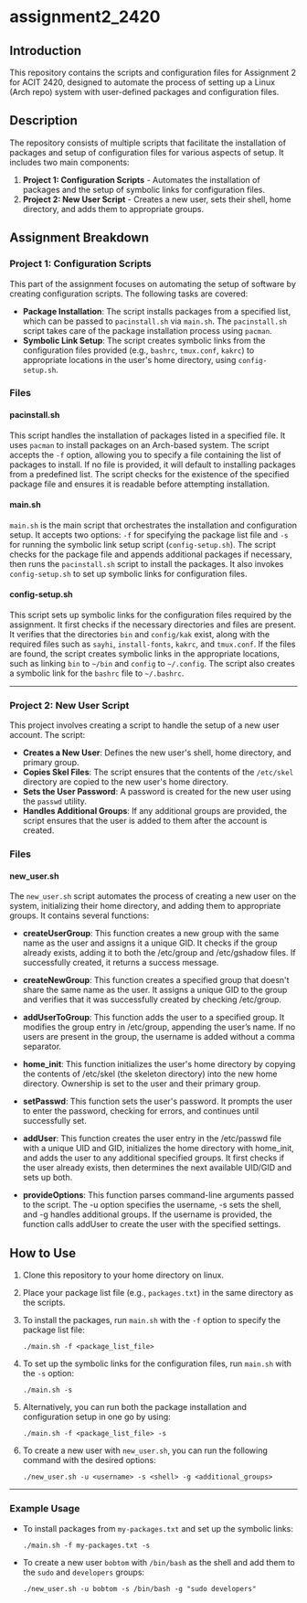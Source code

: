 # assignment2_2420

## Introduction

This repository contains the scripts and configuration files for Assignment 2 for ACIT 2420, designed to automate the process of setting up a Linux (Arch repo) system with user-defined packages and configuration files.

## Description

The repository consists of multiple scripts that facilitate the installation of packages and setup of configuration files for various aspects of setup. It includes two main components:

1. **Project 1: Configuration Scripts** - Automates the installation of packages and the setup of symbolic links for configuration files.
2. **Project 2: New User Script** - Creates a new user, sets their shell, home directory, and adds them to appropriate groups.


## Assignment Breakdown

### Project 1: Configuration Scripts

This part of the assignment focuses on automating the setup of software by creating configuration scripts. The following tasks are covered:

- **Package Installation**: The script installs packages from a specified list, which can be passed to `pacinstall.sh` via `main.sh`. The `pacinstall.sh` script takes care of the package installation process using `pacman`.
- **Symbolic Link Setup**: The script creates symbolic links from the configuration files provided (e.g., `bashrc`, `tmux.conf`, `kakrc`) to appropriate locations in the user's home directory, using `config-setup.sh`.

### Files

#### pacinstall.sh

This script handles the installation of packages listed in a specified file. It uses `pacman` to install packages on an Arch-based system. The script accepts the `-f` option, allowing you to specify a file containing the list of packages to install. If no file is provided, it will default to installing packages from a predefined list. The script checks for the existence of the specified package file and ensures it is readable before attempting installation.

#### main.sh

`main.sh` is the main script that orchestrates the installation and configuration setup. It accepts two options: `-f` for specifying the package list file and `-s` for running the symbolic link setup script (`config-setup.sh`). The script checks for the package file and appends additional packages if necessary, then runs the `pacinstall.sh` script to install the packages. It also invokes `config-setup.sh` to set up symbolic links for configuration files.

#### config-setup.sh

This script sets up symbolic links for the configuration files required by the assignment. It first checks if the necessary directories and files are present. It verifies that the directories `bin` and `config/kak` exist, along with the required files such as `sayhi`, `install-fonts`, `kakrc`, and `tmux.conf`. If the files are found, the script creates symbolic links in the appropriate locations, such as linking `bin` to `~/bin` and `config` to `~/.config`. The script also creates a symbolic link for the `bashrc` file to `~/.bashrc`.

---
### Project 2: New User Script

This project involves creating a script to handle the setup of a new user account. The script:

- **Creates a New User**: Defines the new user's shell, home directory, and primary group.
- **Copies Skel Files**: The script ensures that the contents of the `/etc/skel` directory are copied to the new user's home directory.
- **Sets the User Password**: A password is created for the new user using the `passwd` utility.
- **Handles Additional Groups**: If any additional groups are provided, the script ensures that the user is added to them after the account is created.

### Files

#### new_user.sh

The `new_user.sh` script automates the process of creating a new user on the system, initializing their home directory, and adding them to appropriate groups. It contains several functions:

- **createUserGroup**: This function creates a new group with the same name as the user and assigns it a unique GID. It checks if the group already exists, adding it to both the /etc/group and /etc/gshadow files. If successfully created, it returns a success message.

- **createNewGroup**: This function creates a specified group that doesn't share the same name as the user. It assigns a unique GID to the group and verifies that it was successfully created by checking /etc/group.

- **addUserToGroup**: This function adds the user to a specified group. It modifies the group entry in /etc/group, appending the user’s name. If no users are present in the group, the username is added without a comma separator.

- **home_init**: This function initializes the user's home directory by copying the contents of /etc/skel (the skeleton directory) into the new home directory. Ownership is set to the user and their primary group.

- **setPasswd**: This function sets the user's password. It prompts the user to enter the password, checking for errors, and continues until successfully set.

- **addUser**: This function creates the user entry in the /etc/passwd file with a unique UID and GID, initializes the home directory with home_init, and adds the user to any additional specified groups. It first checks if the user already exists, then determines the next available UID/GID and sets up both.

- **provideOptions**: This function parses command-line arguments passed to the script. The -u option specifies the username, -s sets the shell, and -g handles additional groups. If the username is provided, the function calls addUser to create the user with the specified settings.

## How to Use
1. Clone this repository to your home directory on linux.
2. Place your package list file (e.g., `packages.txt`) in the same directory as the scripts.
3. To install the packages, run `main.sh` with the `-f` option to specify the package list file:

   `./main.sh -f <package_list_file>`

4. To set up the symbolic links for the configuration files, run `main.sh` with the `-s` option:

   `./main.sh -s`

5. Alternatively, you can run both the package installation and configuration setup in one go by using:

   `./main.sh -f <package_list_file> -s`

6. To create a new user with `new_user.sh`, you can run the following command with the desired options:

   `./new_user.sh -u <username> -s <shell> -g <additional_groups>`


---
### Example Usage

- To install packages from `my-packages.txt` and set up the symbolic links:

  `./main.sh -f my-packages.txt -s`

- To create a new user `bobtom` with `/bin/bash` as the shell and add them to the `sudo` and `developers` groups:

  `./new_user.sh -u bobtom -s /bin/bash -g "sudo developers"`
